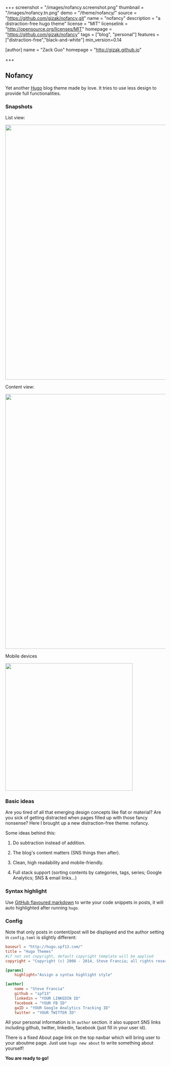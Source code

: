 +++
screenshot = "/images/nofancy.screenshot.png"
thumbnail = "/images/nofancy.tn.png"
demo = "/theme/nofancy/"
source = "https://github.com/gizak/nofancy.git"
name = "nofancy"
description = "a distraction-free hugo theme"
license = "MIT"
licenselink = "http://opensource.org/licenses/MIT"
homepage = "https://github.com/gizak/nofancy"
tags = ["blog", "personal"]
features = ["distraction-free","black-and-white"]
min_version=0.14

[author]
    name = "Zack Guo"
    homepage = "http://gizak.github.io"

+++

## Nofancy

Yet another [Hugo](http://hugo.spf13.com) blog theme made by love. It tries to use less design to provide full functionalities.


### Snapshots

List view:

<img src="https://raw.githubusercontent.com/gizak/nofancy/master/images/list.png" width="800">

Content view:

<img src="https://raw.githubusercontent.com/gizak/nofancy/master/images/content.png" width="800">

Mobile devices

<img src="https://raw.githubusercontent.com/gizak/nofancy/master/images/mobile.png" width="400">

### Basic ideas

Are you tired of all that emerging design concepts like flat or material? Are you sick of getting distracted when pages filled up with those fancy nonsense? Here I brought up a new distraction-free theme: nofancy.

Some ideas behind this:

1. Do subtraction instead of addition.

2. The blog's content matters (SNS things then after).

3. Clean, high readability and mobile-friendly.

4. Full stack support (sorting contents by categories, tags, series; Google Analytics; SNS & email links...)

### Syntax highlight
Use [GitHub flavoured markdown](https://help.github.com/articles/github-flavored-markdown/#syntax-highlighting) to write your code snippets in posts, it will auto highlighted after running `hugo`.

### Config

Note that only posts in content/post will be displayed and the author setting in `config.toml` is slightly different:

```toml
baseurl = "http://hugo.spf13.com/"
title = "Hugo Themes"
#if not set copyright, default copyright template will be applied
copyright = "Copyright (c) 2008 - 2014, Steve Francia; all rights reserved."

[params]
	highlight="Assign a syntax highlight style"

[author]
    name = "Steve Francia"
    github = "spf13"
    linkedin = "YOUR LINKEDIN ID"
    facebook = "YOUR FB ID"
    gaID = "YOUR Google Analytics Tracking ID"
    twitter = "YOUR TWITTER ID"
```

All your personal information is in `author` section. it also support SNS links including github, twitter, linkedin, facebook (just fill in your user id).

There is a fixed About page link on the top navbar which will bring user to your aboutme page. Just use `hugo new about` to write something about yourself!

__You are ready to go!__
